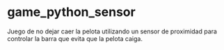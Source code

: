 # game_python_sensor
Juego de no dejar caer la pelota utilizando un sensor de proximidad para controlar la barra que evita que la pelota caiga.
